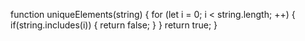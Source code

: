 function uniqueElements(string) {
  for (let i = 0; i < string.length; ++) {
    if(string.includes(i)) {
      return false;
    }
  }
  return true;
}